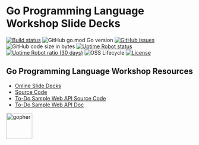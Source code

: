 # Go Programming Language Workshop Slide Decks

[![Build status](https://img.shields.io/travis/com/rfinochi/golang-workshop-decks?style=plastic&logo=travis)](https://travis-ci.com/rfinochi/golang-workshop-decks)
![GitHub go.mod Go version](https://img.shields.io/github/go-mod/go-version/rfinochi/golang-workshop-decks?style=plastic)
[![GitHub issues](https://img.shields.io/github/issues/rfinochi/golang-workshop-decks?style=plastic)](https://github.com/rfinochi/golang-workshop-decks/issues)
![GitHub code size in bytes](https://img.shields.io/github/languages/code-size/rfinochi/golang-workshop-decks?style=plastic)
[![Uptime Robot status](https://img.shields.io/uptimerobot/status/m783326337-351b881e251837d34da4cfa1?style=plastic)](https://decks.golang-workshop.io)
[![Uptime Robot ratio (30 days)](https://img.shields.io/uptimerobot/ratio/m783326337-351b881e251837d34da4cfa1?style=plastic)](https://status.golang-workshop.io)
![OSS Lifecycle](https://img.shields.io/osslifecycle/rfinochi/golang-workshop-decks?style=plastic)
[![License](https://img.shields.io/github/license/rfinochi/golang-workshop-decks?style=plastic)](https://opensource.org/licenses/mit-license.php)

## Go Programming Language Workshop Resources

* [Online Slide Decks](https://decks.golang-workshop.io)
* [Source Code](https://github.com/rfinochi/golang-workshop-src)
* [To-Do Sample Web API Source Code](https://github.com/rfinochi/golang-workshop-todo)
* [To-Do Sample Web API Doc](https://todo.golang-workshop.io/api-docs/index.html)

<img src="https://blog.golang.org/gopher/gopher.png" alt="gopher" width="70"/>
